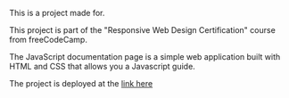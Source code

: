 This is a  project made for. 

This project is part of the "Responsive Web Design Certification" course from  freeCodeCamp. 

The JavaScript documentation page is a simple web application built with HTML and CSS that allows you a Javascript guide. 

The project is deployed at the [ link here](https://passwordgeneratoraka.netlify.app/)
